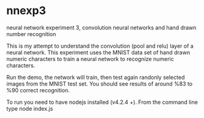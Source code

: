 # nnexp3
neural network experiment 3, convolution neural networks and hand drawn number recognition

This is my attempt to understand the convolution (pool and relu) layer of a neural network. This experiment uses the MNIST data set of hand drawn numeric characters to train a neural network to recognize numeric characters.

Run the demo, the network will train, then test again randonly selected images from the MNIST test set. You should see results of around %83 to %90 correct recognition.

To run you need to have nodejs installed (v4.2.4 +). From the command line type node index.js
